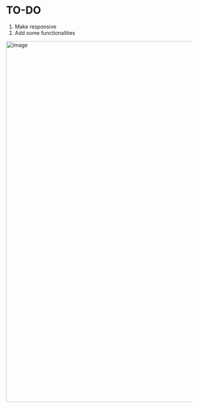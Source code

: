 # TO-DO   
1) Make responsive
2) Add some functionalities
<img width="1916" height="979" alt="image" src="https://github.com/user-attachments/assets/226a4f08-1f39-47ac-834d-f6403f8a7aa7" />

